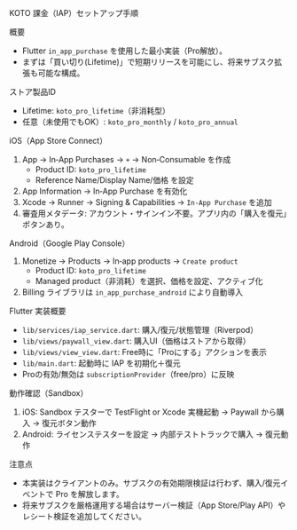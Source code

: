 KOTO 課金（IAP）セットアップ手順

概要
- Flutter `in_app_purchase` を使用した最小実装（Pro解放）。
- まずは「買い切り(Lifetime)」で短期リリースを可能にし、将来サブスク拡張も可能な構成。

ストア製品ID
- Lifetime: `koto_pro_lifetime`（非消耗型）
- 任意（未使用でもOK）: `koto_pro_monthly` / `koto_pro_annual`

iOS（App Store Connect）
1) App → In‑App Purchases → `+` → Non‑Consumable を作成
   - Product ID: `koto_pro_lifetime`
   - Reference Name/Display Name/価格 を設定
2) App Information → In‑App Purchase を有効化
3) Xcode → Runner → Signing & Capabilities → `In‑App Purchase` を追加
4) 審査用メタデータ: アカウント・サインイン不要。アプリ内の「購入を復元」ボタンあり。

Android（Google Play Console）
1) Monetize → Products → In‑app products → `Create product`
   - Product ID: `koto_pro_lifetime`
   - Managed product（非消耗）を選択、価格を設定、アクティブ化
2) Billing ライブラリは `in_app_purchase_android` により自動導入

Flutter 実装概要
- `lib/services/iap_service.dart`: 購入/復元/状態管理（Riverpod）
- `lib/views/paywall_view.dart`: 購入UI（価格はストアから取得）
- `lib/views/view_view.dart`: Free時に「Proにする」アクションを表示
- `lib/main.dart`: 起動時に IAP を初期化＋復元
- Proの有効/無効は `subscriptionProvider`（free/pro）に反映

動作確認（Sandbox）
1) iOS: Sandbox テスターで TestFlight or Xcode 実機起動 → Paywall から購入 → 復元ボタン動作
2) Android: ライセンステスターを設定 → 内部テストトラックで購入 → 復元動作

注意点
- 本実装はクライアントのみ。サブスクの有効期限検証は行わず、購入/復元イベントで Pro を解放します。
- 将来サブスクを厳格運用する場合はサーバー検証（App Store/Play API）やレシート検証を追加してください。

